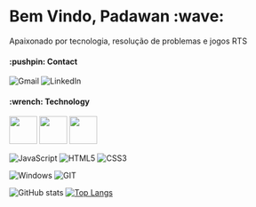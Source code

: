 <h1> Bem Vindo, Padawan :wave: </h1>

<p> Apaixonado por tecnologia, resolução de problemas e jogos RTS </p>

<section>
<h4> :pushpin: Contact </h4>

![Gmail](https://img.shields.io/badge/Gmail-a92727?style=for-the-badge&logo=gmail&logoColor=white)
![LinkedIn](https://img.shields.io/badge/LinkedIn-038bbb?style=for-the-badge&logo=LINKEDIN&logoColor=white)
</section>

 <h4> :wrench: Technology </h4>
 
 <img src="https://cdn.jsdelivr.net/gh/devicons/devicon/icons/html5/html5-original.svg" width="50px" />
 <img src="https://cdn.jsdelivr.net/gh/devicons/devicon/icons/html5/html5-plain-wordmark.svg" width="50px" />
 <img src="https://cdn.jsdelivr.net/gh/devicons/devicon/icons/html5/html5-plain.svg" width="50px" />
 
 
![JavaScript](https://img.shields.io/badge/JavaScript-333333?style=for-the-badge&logo=javascript&logoColor=F7DF1E)
![HTML5](https://img.shields.io/badge/HTML5-333333?style=for-the-badge&logo=HTML5&logoColor=orange)
![CSS3](https://img.shields.io/badge/CSS3-333333?style=for-the-badge&logo=CSS3&logoColor=blue)

![Windows](https://img.shields.io/badge/Windows-333333?style=for-the-badge&logo=WINDOWS&logoColor=blue)
![GIT](https://img.shields.io/badge/Git-333333?style=for-the-badge&logo=GIT&logoColor=orange)

![ GitHub stats](https://github-readme-stats.vercel.app/api?username=bkingsd&show_icons=true&theme=cobalt)
[![Top Langs](https://github-readme-stats.vercel.app/api/top-langs/?username=bkingsd&langs_count=8&theme=cobalt)](https://github.com/bkingsd/github-readme-stats)
